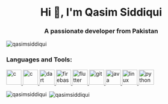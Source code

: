 <h1 align="center">Hi 👋, I'm Qasim Siddiqui</h1>
<h3 align="center">A passionate developer from Pakistan</h3>

<p align="left"> <img src="https://komarev.com/ghpvc/?username=qasimsiddiqui&label=Profile%20views&color=0e75b6&style=flat" alt="qasimsiddiqui" /> </p>

<h3 align="left">Languages and Tools:</h3>
<p align="left"><a href="https://www.cprogramming.com/" target="_blank"> <img src="https://devicons.github.io/devicon/devicon.git/icons/c/c-original.svg" alt="c" width="40" height="40"/> <a href="https://www.cprogramming.com/" target="_blank"> <img src="https://devicons.github.io/devicon/devicon.git/icons/cplusplus/cplusplus-original.svg" alt="c" width="40" height="40"/> </a> <a href="https://dart.dev" target="_blank"> <img src="https://www.vectorlogo.zone/logos/dartlang/dartlang-icon.svg" alt="dart" width="40" height="40"/> </a> <a href="https://firebase.google.com/" target="_blank"> <img src="https://www.vectorlogo.zone/logos/firebase/firebase-icon.svg" alt="firebase" width="40" height="40"/> </a> <a href="https://flutter.dev" target="_blank"> <img src="https://www.vectorlogo.zone/logos/flutterio/flutterio-icon.svg" alt="flutter" width="40" height="40"/> </a> <a href="https://git-scm.com/" target="_blank"> <img src="https://www.vectorlogo.zone/logos/git-scm/git-scm-icon.svg" alt="git" width="40" height="40"/> </a> <a href="https://www.java.com" target="_blank"> <img src="https://devicons.github.io/devicon/devicon.git/icons/java/java-original-wordmark.svg" alt="java" width="40" height="40"/> </a> <a href="https://www.linux.org/" target="_blank"> <img src="https://devicons.github.io/devicon/devicon.git/icons/linux/linux-original.svg" alt="linux" width="40" height="40"/> </a> <a href="https://www.python.org" target="_blank"> <img src="https://devicons.github.io/devicon/devicon.git/icons/python/python-original.svg" alt="python" width="40" height="40"/> </a> </p>

<p><img align="left" src="https://github-readme-stats.vercel.app/api/top-langs/?username=qasimsiddiqui&layout=compact" alt="qasimsiddiqui" /></p>

<p>&nbsp;<img align="center" src="https://github-readme-stats.vercel.app/api?username=qasimsiddiqui&show_icons=true&show-private=true" alt="qasimsiddiqui" /></p>
